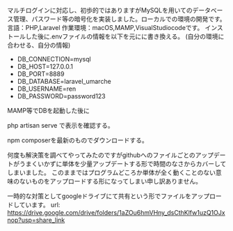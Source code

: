 マルチログインに対応し、初歩的ではありますがMySQLを用いてのデータベース管理、パスワード等の暗号化を実装しました。ローカルでの環境の開発です。
言語：PHP,Laravel
作業環境：macOS,MAMP,VisualStudiocodeです。
インストールした後に.envファイルの情報を以下を元にに書き換える。
(自分の環境に合わせる、自分の情報)

- DB_CONNECTION=mysql
- DB_HOST=127.0.0.1
- DB_PORT=8889
- DB_DATABASE=laravel_umarche
- DB_USERNAME=ren
- DB_PASSWORD=password123

MAMP等でDBを起動した後に

php artisan serve
で表示を確認する。


npm
composerを最新のものでダウンロードする。

何度も解決策を調べてやってみたのですがgithubへのファイルごとのアップデートがうまくいかずに単体を少量アップデートする形で時間のなさからカバーしてしまいました。
このままではプログラムどころか単体が全く動くことのない意味のないものをアップロードする形になってしまい申し訳ありません。

一時的な対策としてgoogleドライブにて共有という形でファイルをアップロードしています。
url: https://drive.google.com/drive/folders/1aZOu6hmVHny_dsCthKlfw1uzQ1OJxnop?usp=share_link
